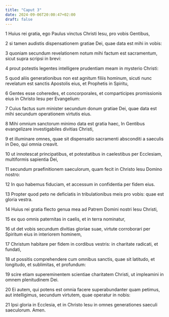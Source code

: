 ```yaml
---
title: "Caput 3"
date: 2024-09-06T20:00:47+02:00
draft: false
---
```



1 Huius rei gratia, ego Paulus vinctus Christi Iesu, pro vobis Gentibus,

2 si tamen audistis dispensationem gratiae Dei, quae data est mihi in vobis:

3 quoniam secundum revelationem notum mihi factum est sacramentum, sicut supra scripsi in brevi:

4 prout potestis legentes intelligere prudentiam meam in mysterio Christi:

5 quod aliis generationibus non est agnitum filiis hominum, sicuti nunc revelatum est sanctis Apostolis eius, et Prophetis in Spiritu,

6 Gentes esse coheredes, et concorporales, et comparticipes promissionis eius in Christo Iesu per Evangelium:

7 Cuius factus sum minister secundum donum gratiae Dei, quae data est mihi secundum operationem virtutis eius.

8 Mihi omnium sanctorum minimo data est gratia haec, In Gentibus evangelizare investigabiles divitias Christi,

9 et illuminare omnes, quae sit dispensatio sacramenti absconditi a saeculis in Deo, qui omnia creavit.

10 ut innotescat principatibus, et potestatibus in caelestibus per Ecclesiam, multiformis sapientia Dei,

11 secundum praefinitionem saeculorum, quam fecit in Christo Iesu Domino nostro:

12 In quo habemus fiduciam, et accessum in confidentia per fidem eius.

13 Propter quod peto ne deficiatis in tribulationibus meis pro vobis: quae est gloria vestra.

14 Huius rei gratia flecto genua mea ad Patrem Domini nostri Iesu Christi,

15 ex quo omnis paternitas in caelis, et in terra nominatur,

16 ut det vobis secundum divitias gloriae suae, virtute corroborari per Spiritum eius in interiorem hominem,

17 Christum habitare per fidem in cordibus vestris: in charitate radicati, et fundati,

18 ut possitis comprehendere cum omnibus sanctis, quae sit latitudo, et longitudo, et sublimitas, et profundum:

19 scire etiam supereminentem scientiae charitatem Christi, ut impleamini in omnem plenitudinem Dei.

20 Ei autem, qui potens est omnia facere superabundanter quam petimus, aut intelligimus, secundum virtutem, quae operatur in nobis:

21 Ipsi gloria in Ecclesia, et in Christo Iesu in omnes generationes saeculi saeculorum. Amen.

